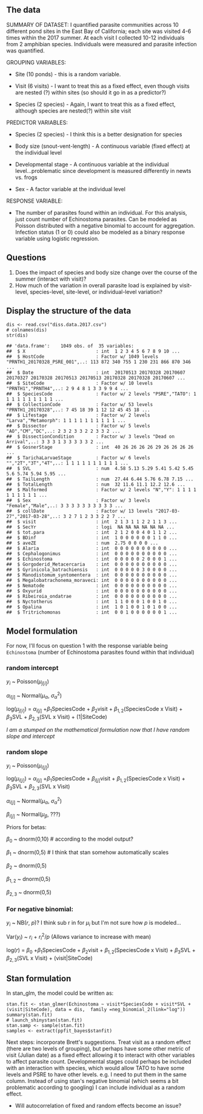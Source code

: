 The data
--------

SUMMARY OF DATASET: I quantified parasite communities across 10
different pond sites in the East Bay of California; each site was
visited 4-6 times within the 2017 summer. At each visit I collected
10-12 individuals from 2 amphibian species. Individuals were measured
and parasite infection was quantified.

GROUPING VARIABLES:

-   Site (10 ponds) - this is a random variable.

-   Visit (6 visits) - I want to treat this as a fixed effect, even
    though visits are nested (?) within sites (so should it go in as a
    predictor?)

-   Species (2 species) - Again, I want to treat this as a fixed effect,
    although species are nested(?) within site visit

PREDICTOR VARIABLES:

-   Species (2 species) - I think this is a better designation for
    species

-   Body size (snout-vent-length) - A continuous variable (fixed effect)
    at the individual level

-   Developmental stage - A continuous variable at the individual
    level...problematic since development is measured differently in
    newts vs. frogs

-   Sex - A factor variable at the individual level

RESPONSE VARIABLE:

-   The number of parasites found within an individual. For this
    analysis, just count number of Echinostoma parasites. Can be modeled
    as Poisson distributed with a negative binomial to account for
    aggregation. Infection status (1 or 0) could also be modeled as a
    binary response variable using logistic regression.

Questions
---------

1.  Does the impact of species and body size change over the course of
    the summer (interact with visit)?
2.  How much of the variation in overall parasite load is explained by
    visit-level, species-level, site-level, or individual-level
    variation?

Display the structure of the data
---------------------------------

    dis <- read.csv("diss.data.2017.csv")
    # colnames(dis)
    str(dis)

    ## 'data.frame':    1049 obs. of  35 variables:
    ##  $ X                          : int  1 2 3 4 5 6 7 8 9 10 ...
    ##  $ HostCode                   : Factor w/ 1049 levels "PRNTH1_20170328_PSRE_001",..: 113 872 340 755 1 230 231 866 870 346 ...
    ##  $ Date                       : int  20170513 20170328 20170607 20170327 20170328 20170513 20170513 20170328 20170328 20170607 ...
    ##  $ SiteCode                   : Factor w/ 10 levels "PRNTH1","PRNTH4",..: 2 9 4 8 1 3 3 9 9 4 ...
    ##  $ SpeciesCode                : Factor w/ 2 levels "PSRE","TATO": 1 1 1 1 1 1 1 1 1 1 ...
    ##  $ CollectionCode             : Factor w/ 53 levels "PRNTH1_20170328",..: 7 45 18 39 1 12 12 45 45 18 ...
    ##  $ Lifestage                  : Factor w/ 2 levels "Larva","Metamorph": 1 1 1 1 1 1 1 1 1 1 ...
    ##  $ Dissector                  : Factor w/ 5 levels "AO","CM","DC",..: 2 3 2 3 3 2 2 3 3 2 ...
    ##  $ DissectionCondition        : Factor w/ 3 levels "Dead on Arrival",..: 3 3 3 1 3 3 3 3 3 2 ...
    ##  $ GosnerStage                : int  40 26 26 26 26 29 26 26 26 26 ...
    ##  $ TarichaLarvaeStage         : Factor w/ 6 levels "","2T","3T","4T",..: 1 1 1 1 1 1 1 1 1 1 ...
    ##  $ SVL                        : num  4.58 5.13 5.29 5.41 5.42 5.45 5.6 5.74 5.94 5.95 ...
    ##  $ TailLength                 : num  27.44 6.44 5.76 6.78 7.15 ...
    ##  $ TotalLength                : num  32 11.6 11.1 12.2 12.6 ...
    ##  $ Malformed                  : Factor w/ 2 levels "N","Y": 1 1 1 1 1 1 1 1 1 1 ...
    ##  $ Sex                        : Factor w/ 3 levels "Female","Male",..: 3 3 3 3 3 3 3 3 3 3 ...
    ##  $ collDate                   : Factor w/ 13 levels "2017-03-27","2017-03-28",..: 3 2 7 1 2 3 3 2 2 7 ...
    ##  $ visit                      : int  2 1 3 1 1 2 2 1 1 3 ...
    ##  $ SecYr                      : logi  NA NA NA NA NA NA ...
    ##  $ tot.para                   : int  2 1 2 0 0 4 0 1 1 2 ...
    ##  $ BDinf                      : int  1 0 0 0 0 0 0 1 1 0 ...
    ##  $ aveZE                      : num  2.75 0 0 0 0 ...
    ##  $ Alaria                     : int  0 0 0 0 0 0 0 0 0 0 ...
    ##  $ Cephalogonimus             : int  0 0 0 0 0 0 0 0 0 0 ...
    ##  $ Echinostoma                : int  0 0 0 0 0 2 0 0 0 1 ...
    ##  $ Gorgoderid_Metacercaria    : int  0 0 0 0 0 0 0 0 0 0 ...
    ##  $ Gyrinicola_batrachiensis   : int  0 0 0 0 0 3 0 0 0 0 ...
    ##  $ Manodistomum_syntomentera  : int  0 0 0 0 0 0 0 0 0 0 ...
    ##  $ Megalobatrachonema_moraveci: int  0 0 0 0 0 0 0 0 0 0 ...
    ##  $ Nematode                   : int  0 0 0 0 0 0 0 0 0 0 ...
    ##  $ Oxyurid                    : int  0 0 0 0 0 0 0 0 0 0 ...
    ##  $ Ribeiroia_ondatrae         : int  0 0 0 0 0 0 0 0 0 0 ...
    ##  $ Nyctotherus                : int  1 1 0 0 0 1 0 0 1 0 ...
    ##  $ Opalina                    : int  1 0 1 0 0 1 0 1 0 0 ...
    ##  $ Tritrichomonas             : int  0 0 1 0 0 0 0 0 0 1 ...

Model formulation
-----------------

For now, I'll focus on question 1 with the response variable being
`Echinostoma` (number of Echinostoma parasites found within that
individual)

### random intercept

*y*<sub>*i*</sub> ~ Poisson(*μ*<sub>*j*\[*i*\]</sub>)

*α*<sub>*i*\[*j*\]</sub> ~ Normal(*μ*<sub>*α*</sub>,
*σ*<sub>*α*</sub><sup>2</sup>)

log(*μ*<sub>*j*\[*i*\]</sub>) = *α*<sub>*i*\[*j*\]</sub>
+*β*<sub>1</sub>SpeciesCode + *β*<sub>2</sub>visit +
*β*<sub>1, 2</sub>(SpeciesCode x Visit) + *β*<sub>3</sub>SVL +
*β*<sub>2, 3</sub>(SVL x Visit) + (1|SiteCode)

*I am a stumped on the mathematical formulation now that I have random
slope and intercept*

### random slope

*y*<sub>*i*</sub> ~ Poisson(*μ*<sub>*i*\[*j*\]</sub>)

log(*μ*<sub>*i*\[*j*\]</sub>) = *α*<sub>*i*\[*j*\]</sub>
+*β*<sub>1</sub>SpeciesCode + *β*<sub>*i*\[*j*\]</sub>visit +
*β*<sub>1, 2</sub>(SpeciesCode x Visit) + *β*<sub>3</sub>SVL +
*β*<sub>2, 3</sub>(SVL x Visit)

*α*<sub>*i*\[*j*\]</sub> ~ Normal(*μ*<sub>*α*</sub>,
*σ*<sub>*α*</sub><sup>2</sup>)

*β*<sub>*i*\[*j*\]</sub> ~ Normal(*μ*<sub>*β*</sub>, ???)

Priors for betas:

*β*<sub>0</sub> ~ dnorm(0,10) \# according to the model output?

*β*<sub>1</sub> ~ dnorm(0,5) \# I think that stan somehow automatically
scales

*β*<sub>2</sub> ~ dnorm(0,5)

*β*<sub>1, 2</sub> ~ dnorm(0,5)

*β*<sub>2, 3</sub> ~ dnorm(0,5)

### For negative binomial:

*y*<sub>*i*</sub> ~ NB(*r*, *p*)? I think sub r in for *μ*<sub>*i*</sub>
but I'm not sure how *p* is modeled...

Var(*y*<sub>*i*</sub>) ~ *r*<sub>*i*</sub> +
*r*<sub>*i*</sub><sup>2</sup>/*p* (Allows variance to increase with
mean)

log(*r*) = *β*<sub>0</sub> +*β*<sub>1</sub>SpeciesCode +
*β*<sub>2</sub>visit + *β*<sub>1, 2</sub>(SpeciesCode x Visit) +
*β*<sub>3</sub>SVL + *β*<sub>2, 3</sub>(SVL x Visit) + (visit|SiteCode)

Stan formulation
----------------

In stan\_glm, the model could be written as:

    stan.fit <- stan_glmer(Echinostoma ~ visit*SpeciesCode + visit*SVL + (visit|SiteCode), data = dis,  family =neg_binomial_2(link="log"))
    summary(stan.fit)
    # launch_shinystan(stan.fit)
    stan.samp <- sample(stan.fit)
    samples <- extract(ppfit_bayes$stanfit)

Next steps: incorporate Brett's suggestions. Treat visit as a random
effect (there are two levels of grouping), but perhaps have some other
metric of visit (Julian date) as a fixed effect allowing it to interact
with other variables to affect parasite count. Developmental stages
could perhaps be included with an interaction with species, which would
allow TATO to have some levels and PSRE to have other levels. e.g. I
need to put them in the same column. Instead of using stan's negative
binomial (which seems a bit problematic according to googling) I can
include individual as a random effect.

-   Will autocorrelation of fixed and random effects become an issue?
